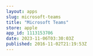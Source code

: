 ```yaml
---
layout: apps
slug: microsoft-teams
title: "Microsoft Teams"
store: apple
app_id: 1113153706
date: 2023-11-06T03:30:03Z
published: 2016-11-02T21:19:53Z
---
```

